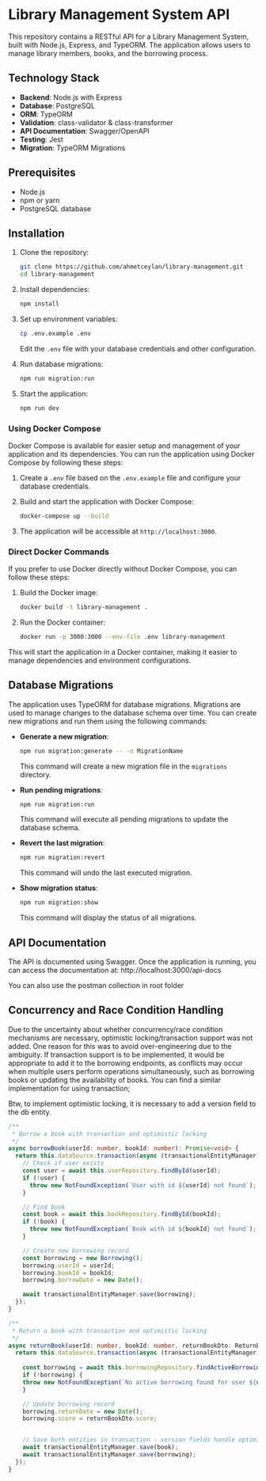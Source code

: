 # Library Management System API

This repository contains a RESTful API for a Library Management System, built with Node.js, Express, and TypeORM. The application allows users to manage library members, books, and the borrowing process.

## Technology Stack

- **Backend**: Node.js with Express
- **Database**: PostgreSQL
- **ORM**: TypeORM
- **Validation**: class-validator & class-transformer
- **API Documentation**: Swagger/OpenAPI
- **Testing**: Jest
- **Migration**: TypeORM Migrations

## Prerequisites

- Node.js
- npm or yarn
- PostgreSQL database

## Installation

1. Clone the repository:
   ```bash
   git clone https://github.com/ahmetceylan/library-management.git
   cd library-management
   ```

2. Install dependencies:
   ```bash
   npm install
   ```

3. Set up environment variables:
   ```bash
   cp .env.example .env
   ```
   Edit the `.env` file with your database credentials and other configuration.

4. Run database migrations:
   ```bash
   npm run migration:run
   ```

5. Start the application:
   ```bash
   npm run dev
   ```

### Using Docker Compose

Docker Compose is available for easier setup and management of your application and its dependencies. You can run the application using Docker Compose by following these steps:

1. Create a `.env` file based on the `.env.example` file and configure your database credentials.

2. Build and start the application with Docker Compose:
   ```bash
   docker-compose up --build
   ```

3. The application will be accessible at `http://localhost:3000`.

### Direct Docker Commands

If you prefer to use Docker directly without Docker Compose, you can follow these steps:

1. Build the Docker image:
   ```bash
   docker build -t library-management .
   ```

2. Run the Docker container:
   ```bash
   docker run -p 3000:3000 --env-file .env library-management
   ```

This will start the application in a Docker container, making it easier to manage dependencies and environment configurations.

## Database Migrations

The application uses TypeORM for database migrations. Migrations are used to manage changes to the database schema over time. You can create new migrations and run them using the following commands:

- **Generate a new migration**:
  ```bash
  npm run migration:generate -- -n MigrationName
  ```
  This command will create a new migration file in the `migrations` directory.

- **Run pending migrations**:
  ```bash
  npm run migration:run
  ```
  This command will execute all pending migrations to update the database schema.

- **Revert the last migration**:
  ```bash
  npm run migration:revert
  ```
  This command will undo the last executed migration.

- **Show migration status**:
  ```bash
  npm run migration:show
  ```
  This command will display the status of all migrations.


## API Documentation

The API is documented using Swagger. Once the application is running, you can access the documentation at: http://localhost:3000/api-docs

You can also use the postman collection in root folder

## Concurrency and Race Condition Handling

Due to the uncertainty about whether concurrency/race condition mechanisms are necessary, optimistic locking/transaction support was not added. One reason for this was to avoid over-engineering due to the ambiguity. If transaction support is to be implemented, it would be appropriate to add it to the borrowing endpoints, as conflicts may occur when multiple users perform operations simultaneously, such as borrowing books or updating the availability of books. You can find a similar implementation for using transaction; 

Btw, to implement optimistic locking, it is necessary to add a version field to the db entity.

```typescript
/**
 * Borrow a book with transaction and optimistic locking
 */
async borrowBook(userId: number, bookId: number): Promise<void> {
  return this.dataSource.transaction(async (transactionalEntityManager) => {
    // Check if user exists
    const user = await this.userRepository.findById(userId);
    if (!user) {
      throw new NotFoundException(`User with id ${userId} not found`);
    }

    // Find book
    const book = await this.bookRepository.findById(bookId);
    if (!book) {
      throw new NotFoundException(`Book with id ${bookId} not found`);
    }

    // Create new borrowing record
    const borrowing = new Borrowing();
    borrowing.userId = userId;
    borrowing.bookId = bookId;
    borrowing.borrowDate = new Date();

    await transactionalEntityManager.save(borrowing);
  });
}

/**
 * Return a book with transaction and optimistic locking
 */
async returnBook(userId: number, bookId: number, returnBookDto: ReturnBookDto): Promise<void> {
  return this.dataSource.transaction(async (transactionalEntityManager) => {
    
    const borrowing = await this.borrowingRepository.findActiveBorrowing(userId, bookId);
    if (!borrowing) {
    throw new NotFoundException(`No active borrowing found for user ${userId} and book ${bookId}`);
    }

    // Update borrowing record
    borrowing.returnDate = new Date();
    borrowing.score = returnBookDto.score;


    // Save both entities in transaction - version fields handle optimistic locking
    await transactionalEntityManager.save(book);
    await transactionalEntityManager.save(borrowing);
  });
}
```

